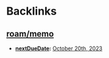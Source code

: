 
# Backlinks
## [roam/memo](<roam/memo.md>)
- **[nextDueDate](<nextDueDate.md>):** [October 20th, 2023](<October 20th, 2023.md>)

